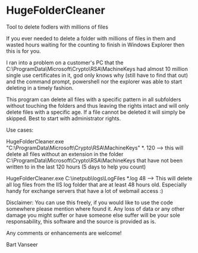 # HugeFolderCleaner
Tool to delete fodlers with millions of files

If you ever needed to delete a folder with millions of files in them and wasted hours waiting for the counting 
to finish in Windows Explorer then this is for you.

I ran into a problem on a customer's PC that the C:\ProgramData\Microsoft\Crypto\RSA\MachineKeys had almost 
10 million single use certificates in it, god only knows why (still have to find that out) 
and the command prompt, powershell nor the explorer was able to start deleting in a timely fashion.

This program can delete all files with a specific pattern in all subfolders without touching the folders
and thus leaving the rights intact and will only delete files with a specific age.
If a file cannot be deleted it will simply be skipped. Best to start with administrator rights.

Use cases:

HugeFolderCleaner.exe "C:\ProgramData\Microsoft\Crypto\RSA\MachineKeys" *. 120
--> this will delete all files without an extension in the folder C:\ProgramData\Microsoft\Crypto\RSA\MachineKeys
    that have not been written to in the last 120 hours (5 days to help you count)

HugeFolderCleaner.exe C:\inetpub\logs\LogFiles *.log 48
--> This will delete all log files from the IIS log folder that are at least 48 hours old. 
    Especially handy for exchange servers that have a lot of webmail access :)
    
Disclaimer:
You can use this freely, if you would like to use the code somewhere please mention where found it.
Any loss of data or any other damage you might suffer or have someone else suffer will be your sole responsability, 
this software and the source is provided as is.

Any comments or enhancements are welcome!

Bart Vanseer
